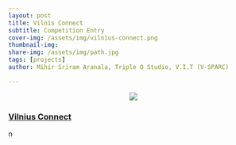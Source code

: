 ```yaml
---
layout: post
title: Vilnis Connect
subtitle: Competition Entry
cover-img: /assets/img/vilnius-connect.png
thumbnail-img:
share-img: /assets/img/path.jpg
tags: [projects]
author: Mihir Sriram Aranala, Triple O Studio, V.I.T (V-SPARC)

---
```



<center> <img src="https://vilniusconnect.lt/wp-content/uploads/2021/06/67800-scaled.jpeg"> </center>

<h3><a target="_blank" href="https://vilniusconnect.lt/en/future/67800/">Vilnius Connect</a></h3> n